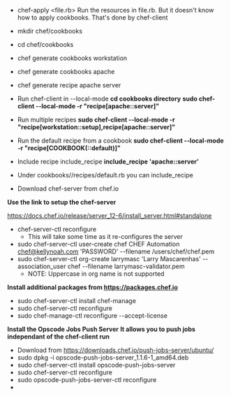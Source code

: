 * chef-apply <file.rb> 
  Run the resources in file.rb. But it doesn't know how to apply cookbooks.
  That's done by chef-client

* mkdir chef/cookbooks
* cd chef/cookbooks
* chef generate cookbooks workstation
* chef generate cookbooks apache
* chef generate recipe apache server

* Run chef-client in --local-mode
  __cd cookbooks directory__
  __sudo chef-client --local-mode -r "recipe[apache::server]"__

* Run multiple recipes
  __sudo chef-client --local-mode -r "recipe[workstation::setup],recipe[apache::server]"__

* Run the default recipe from a cookbook
  __sudo chef-client --local-mode -r "recipe[COOKBOOK(::default)]"__

* Include recipe include_recipe
  **include_recipe 'apache::server'**

* Under cookbooks/<cookbook>/recipes/default.rb you can include_recipe



* Download chef-server from chef.io

**Use the link to setup the chef-server**

https://docs.chef.io/release/server_12-6/install_server.html#standalone

* chef-server-ctl reconfigure
  * This will take some time as it re-configures the server
* sudo chef-server-ctl user-create chef CHEF Automation chef@kellynoah.com 'PASSWORD' --filename /users/chef/chef.pem
* sudo chef-server-ctl org-create larrymasc 'Larry Mascarenhas' --association_user chef --filename larrymasc-validator.pem
   * NOTE: Uppercase in org name is not supported

**Install additional packages from https://packages.chef.io**
* sudo chef-server-ctl install chef-manage
* sudo chef-server-ctl reconfigure
* sudo chef-manage-ctl reconfigure --accept-license

**Install the Opscode Jobs Push Server**
**It allows you to push jobs independant of the chef-client run**
* Download from https://downloads.chef.io/push-jobs-server/ubuntu/
* sudo dpkg -i opscode-push-jobs-server_1.1.6-1_amd64.deb
* sudo chef-server-ctl install opscode-push-jobs-server
* sudo chef-server-ctl reconfigure
* sudo opscode-push-jobs-server-ctl reconfigure
* 
